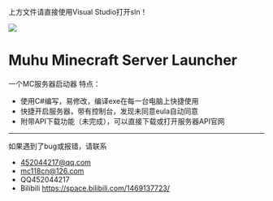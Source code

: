 上方文件请直接使用Visual Studio打开sln！

<img src="https://raw.githubusercontent.com/Muhu-C/MMSL/master/img/icon.png"></img>
# Muhu Minecraft Server Launcher
一个MC服务器启动器
特点：
- 使用C#编写，易修改，编译exe在每一台电脑上快捷使用
- 快捷开启服务器，带有控制台，发现未同意eula自动同意
- 附带API下载功能（未完成），可以直接下载或打开服务器API官网

------------


如果遇到了bug或报错，请联系
- 452044217@qq.com
- mc118cn@126.com
- QQ452044217
- Bilibili https://space.bilibili.com/1469137723/
